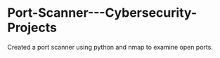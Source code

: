 # Port-Scanner---Cybersecurity-Projects
Created a port scanner using python and nmap to examine open ports.
